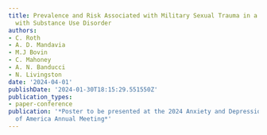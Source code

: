 ```yaml
---
title: Prevalence and Risk Associated with Military Sexual Trauma in a Sample of Veterans
  with Substance Use Disorder
authors:
- C. Roth
- A. D. Mandavia
- M.J Bovin
- C. Mahoney
- A. N. Banducci
- N. Livingston
date: '2024-04-01'
publishDate: '2024-01-30T18:15:29.551550Z'
publication_types:
- paper-conference
publication: '*Poster to be presented at the 2024 Anxiety and Depression Association
  of America Annual Meeting*'
---
```

